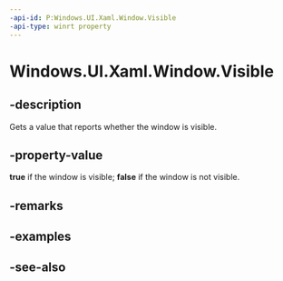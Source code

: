 ```yaml
---
-api-id: P:Windows.UI.Xaml.Window.Visible
-api-type: winrt property
---
```


<!-- Property syntax
public bool Visible { get; }
-->

# Windows.UI.Xaml.Window.Visible

## -description
Gets a value that reports whether the window is visible.



## -property-value
**true** if the window is visible; **false** if the window is not visible.

## -remarks

## -examples

## -see-also
